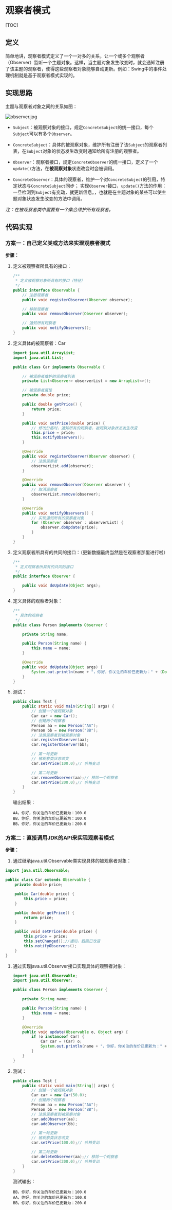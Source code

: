 # 观察者模式

[TOC]

## 定义

简单地讲，观察者模式定义了一个一对多的关系，让一个或多个观察者（Observer）监听一个主题对象。这样，当主题对象发生改变时，就会通知注册了该主题的观察者，使得这些观察者对象能够自动更新。例如：Swing中的事件处理机制就是基于观察者模式实现的。

## 实现思路

主题与观察者对象之间的关系如图：

![observer.jpg](https://github.com/Grootzz/design-pattern/blob/master/src/main/resources/img/behavioral/observer.jpg?raw=true)

- `Subject`：被观察对象的接口，规定`ConcreteSubject`的统一接口，每个`Subject`可以有多个`Observer`。

- `ConcreteSubject`：具体的被观察对象，维护所有注册了该`Subject`的观察者列表，在`Subject`对象的状态发生改变时通知给所有注册的观察者。

- `Observer`：观察者接口，规定`ConcreteObserver`的统一接口，定义了一个`update()`方法，在**被观察对象**状态改变时会被调用。

- `ConcreteObserver`：具体的观察者，维护一个对`ConcreteSubject`的引用，特定状态与`ConcreteSubject`同步； 实现`Observer`接口，`update()`方法的作用：一旦检测到`Subject`有变动，就更新信息。，也就是在主题对象的某些可以使主题对象状态发生改变的方法中调用。

*注：在被观察者类中需要有一个集合维护所有观察者。*

## 代码实现

### 方案一：自己定义类或方法来实现观察者模式

**步骤：**

1. 定义被观察者所具有的接口：

   ```java
   /**
    * 定义被观察对象所具有的接口（特征）
    */
   public interface Observable {
       // 注册观察者
       public void registerObserver(Observer observer);
   
       // 移除观察者
       public void removeObserver(Observer observer);
   
       // 通知所有观察者
       public void notifyObservers();
   }
   ```

1. 定义具体的被观察者：Car

   ```java
   import java.util.ArrayList;
   import java.util.List;
   
   public class Car implements Observable {
   
       // 被观察者维护的观察者列表
       private List<Observer> observerList = new ArrayList<>();
   
       // 被观察者属性
       private double price;
   
       public double getPrice() {
           return price;
       }
   
       public void setPrice(double price) {
           // 修改价格时，通知所有的观察者，被观察对象状态发生改变
           this.price = price;
           this.notifyObservers();
       }
   
       @Override
       public void registerObserver(Observer observer) {
           // 注册观察者
           observerList.add(observer);
       }
   
       @Override
       public void removeObserver(Observer observer) {
           // 取消观察者
           observerList.remove(observer);
       }
   
       @Override
       public void notifyObservers() {
           // 实现通知所有的观察者对象
           for (Observer observer : observerList) {
               observer.doUpdate(price);
           }
       }
   }
   ```

1. 定义观察者所具有的共同的接口：（更新数据最终当然是在观察者那里进行啦）

   ```java
   /**
    * 定义观察者所具有的共同的接口
    */
   public interface Observer {
   
       public void doUpdate(Object args);
   }
   ```

1. 定义具体的观察者对象：

   ```java
   /**
    * 具体的观察者
    */
   public class Person implements Observer {
   
       private String name;
   
       public Person(String name) {
           this.name = name;
       }
   
       @Override
       public void doUpdate(Object args) {
           System.out.println(name + "，你好，你关注的车价已更新为：" + (Double) args);
       }
   }
   ```

1. 测试：

   ```java
   public class Test {
       public static void main(String[] args) {
           // 创建一个被观察对象
           Car car = new Car();
           // 创建两个观察者
           Person aa = new Person("AA");
           Person bb = new Person("BB");
           // 注册观察者到被观察对象
           car.registerObserver(aa);
           car.registerObserver(bb);
   
           // 第一轮更新
           // 被观察类状态改变
           car.setPrice(100.0);// 价格变动
   
           // 第二轮更新
           car.removeObserver(aa);// 移除一个观察者
           car.setPrice(200.0);// 价格变动
       }
   }
   ```

    输出结果：

    ```
    AA，你好，你关注的车价已更新为：100.0
    BB，你好，你关注的车价已更新为：100.0
    BB，你好，你关注的车价已更新为：200.0
    ```

### 方案二：直接调用JDK的API来实现观察者模式

**步骤：**

1.  通过继承java.util.Observable类实现具体的被观察者对象：

   ```java
   import java.util.Observable;
   
   public class Car extends Observable {
       private double price;
   
       public Car(double price) {
           this.price = price;
       }
   
       public double getPrice() {
           return price;
       }
   
       public void setPrice(double price) {
           this.price = price;
           this.setChanged();//通知，数据已改变
           this.notifyObservers();
       }
   }
   ```

1. 通过实现java.util.Observer接口实现具体的观察者对象：

   ```java
   import java.util.Observable;
   import java.util.Observer;
   
   public class Person implements Observer {
   
       private String name;
   
       public Person(String name) {
           this.name = name;
       }
   
       @Override
       public void update(Observable o, Object arg) {
           if (o instanceof Car) {
               Car car = (Car) o;
               System.out.println(name + "，你好，你关注的车价已更新为：" + car.getPrice());
           }
       }
   }
   ```

3. 测试：

   ```java
   public class Test {
       public static void main(String[] args) {
           // 创建一个被观察对象
           Car car = new Car(50.0);
           // 创建两个观察者
           Person aa = new Person("AA");
           Person bb = new Person("BB");
           // 注册观察者到被观察对象
           car.addObserver(aa);
           car.addObserver(bb);
   
           // 第一轮更新
           // 被观察类状态改变
           car.setPrice(100.0);// 价格变动
   
           // 第二轮更新
           car.deleteObserver(aa);// 移除一个观察者
           car.setPrice(200.0);// 价格变动
       }
   }
   ```

   测试输出：

    ```
    BB，你好，你关注的车价已更新为：100.0
    AA，你好，你关注的车价已更新为：100.0
    BB，你好，你关注的车价已更新为：200.0
    ```

